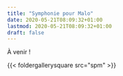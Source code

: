 ```yaml
---
title: "Symphonie pour Malo"
date: 2020-05-21T08:09:32+01:00
lastmod: 2020-05-21T08:09:32+01:00
draft: false
---
```


À venir !

{{< foldergallerysquare src="spm" >}}
